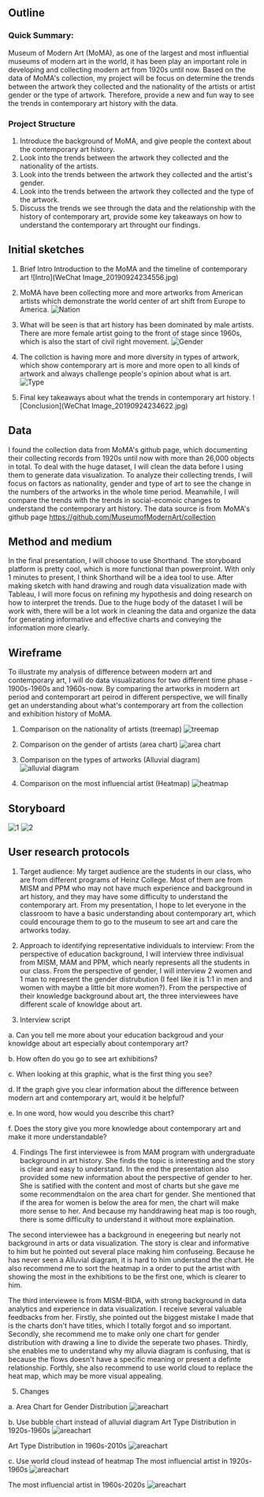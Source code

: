 ## Outline
### Quick Summary:
Museum of Modern Art (MoMA), as one of the largest and most influential museums of modern art in the world, it has been play an important role in developing and collecting modern art from 1920s until now. Based on the data of MoMA's collection, my project will be focus on determine the trends between the artwork they collected and the nationality of the artists or artist gender or the type of artwork. Therefore, provide a new and fun way to see the trends in contemporary art history with the data.

### Project Structure
1. Introduce the background of MoMA, and give people the context about the contemporary art history.
2. Look into the trends between the artwork they collected and the nationality of the artists.
3. Look into the trends between the artwork they collected and the artist's gender.
4. Look into the trends between the artwork they collected and the type of the artwork. 
5. Discuss the trends we see through the data and the relationship with the history of contemporary art, provide some key takeaways on how to understand the contemporary art throught our findings.



## Initial sketches
1. Brief Intro
Introduction to the MoMA and the timeline of contemporary art
![Intro](WeChat Image_20190924234556.jpg)

2.  MoMA have been collecting more and more artworks from American artists which demonstrate the world center of art shift from Europe to America.
![Nation](/Nation.PNG)


3.  What will be seen is that art history has been dominated by male artists. There are more female artist going to the front of stage since 1960s, which is also the start of civil right movement.
![Gender](Gender.PNG)


4.  The collction is having more and more diversity in types of artwork, which show contemporary art is more and more open to all kinds of artwork and always challenge people's opinion about what is art. 
![Type](Type.PNG)


5. Final key takeaways about what the trends in contemporary art history.
![Conclusion](WeChat Image_20190924234622.jpg)



## Data 
I found the collection data from MoMA's github page, which documenting their collecting records from 1920s until now with more than 26,000 objects in total. To deal with the huge dataset, I will clean the data before I using them to generate data visualization. To analyze their collecting trends, I will focus on factors as nationality, gender and type of art to see the change in the numbers of the artworks in the whole time period. Meanwhile, I will compare the trends with the trends in social-ecomoic changes to understand the contemporary art history.
The data source is from MoMA's github page https://github.com/MuseumofModernArt/collection


##  Method and medium
In the final presentation, I will choose to use Shorthand. The storyboard platform is pretty cool, which is more functional than powerproint. With only 1 minutes to present, I think Shorthand will be a idea tool to use. 
After making sketch with hand drawing and rough data visualization made with Tableau, I will more focus on refining my hypothesis and doing research on how to interpret the trends. Due to the huge body of the dataset I will be work with, there will be a lot work in cleaning the data and organize the data for generating informative and effective charts and conveying the information more clearly.


## Wireframe
To illustrate my analysis of difference between modern art and contemporary art, I will do data visualizations for two different time phase - 1900s-1960s and 1960s-now. By comparing the artworks in modern art period and contemporart art peirod in different perspective, we will finally get an understanding about what's contemporary art from the collection and exhibition history of MoMA.
1. Comparison on the nationality of artists (treemap)
![treemap](微信图片_20191003121554.jpg)


2. Comparison on the gender of artists (area chart)
![area chart](微信图片_20191003121632.jpg)


3. Comparison on the types of artworks (Alluvial diagram)
![alluvial diagram](微信图片_20191003121748.jpg)


4. Comparison on the most influencial artist (Heatmap)
![heatmap](微信图片_20191003122636.jpg)



##  Storyboard
![1](微信图片_20191003125314.jpg)
![2](微信图片_20191003125332.jpg)


## User research protocols
1. Target audience: My target audience are the students in our class, who are from different programs of Heinz College. Most of them are from MISM and PPM who may not have much experience and background in art history, and they may have some difficulty to understand the contemporary art. From my presentation, I hope to let everyone in the classroom to have a basic understanding about contemporary art, which could encourage them to go to the museum to see art and care the artworks today.


2. Approach to identifying representative individuals to interview: From the perspective of education background, I will interview three indivisual from MISM, MAM and PPM, which nearly represents all the students in our class. From the perspective of gender, I will interview 2 women and 1 man to represent the gender distrubution (I feel like it is 1:1 in men and women with maybe a little bit more women?). From the perspective of their knowledge background about art, the three interviewees have different scale of knowldge about art.


3. Interview script

a. Can you tell me more about your education backgroud and your knowldge about art especially about contemporary art?

b. How often do you go to see art exhibitions?

c. When looking at this graphic, what is the first thing you see?

d. If the graph give you clear information about the difference between modern art and contemporary art, would it be helpful?

e. In one word, how would you describe this chart?

f. Does the story give you more knowledge about contemporary art and make it more understandable?




4. Findings
The first interviewee is from MAM program with undergraduate background in art history. She finds the topic is interesting and the story is clear and easy to understand. In the end the presentation also provided some new information about the perspective of gender to her. She is satified with the content and most of charts but she gave me some recommendtaion on the area chart for gender. She mentioned that if the area for women is below the area for men, the chart will make more sense to her. And because my handdrawing heat map is too rough, there is some difficulty to understand it without more explaination.

The second interviewee has a background in enegeering but nearly not background in arts or data visualization. The story is clear and informative to him but he pointed out several place making him confuseing. Because he has never seen a Alluvial diagram, it is hard to him understand the chart. He also recommend me to sort the heatmap in a order to put the artist with showing the most in the exhibitions to be the first one, which is clearer to him.

The third interviewee is from MISM-BIDA, with strong background in data analytics and experience in data visualization. I receive several valuable feedbacks from her. Firstly, she pointed out the biggest mistake I made that is the charts don't have titles, which I totally forgot and so important. Secondly, she recommend me to make only one chart for gender distribution with drawing a line to divide the seperate two phases. Thirdly, she enables me to understand why my alluvia diagram is confusing, that is because the flows doesn't have a specific meaning or present a definte relationship. Forthly, she also recommend to use world cloud to replace the heat map, which may be more visual appealing.


5. Changes

a. Area Chart for Gender Distribution
![areachart](微信图片_20191003150611.jpg)

b. Use bubble chart instead of alluvial diagram
Art Type Distribution in 1920s-1960s
![areachart](type1.PNG)

Art Type Distribution in 1960s-2010s
![areachart](type2.PNG)

c. Use world cloud instead of heatmap
The most influencial artist in 1920s-1960s
![areachart](worldcloud1.PNG)

The most influencial artist in 1960s-2020s
![areachart](Worldcloud2.PNG)

